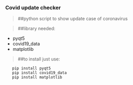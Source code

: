 ### Covid update checker

>##python script to show update case of coronavirus

>##library needed:
 - pyqt5
 - covid19_data
 - matplotlib

>##to install just use:
 ```
    pip install pyqt5
    pip install covid19_data
    pip install matplotlib
 ```

